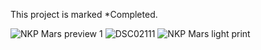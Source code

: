 This project is marked *Completed.

![NKP Mars preview 1](https://github.com/user-attachments/assets/3b07add6-7624-4533-9c61-35d4d369b2ae)
![DSC02111](https://github.com/user-attachments/assets/a9e240d1-3704-46a8-a1ab-5794a781d468)
![NKP Mars light print](https://github.com/user-attachments/assets/38ab343a-0988-43d9-8eb5-4bec8ac781b0)
